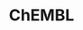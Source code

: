---
layout: default
bigquery: https://console.cloud.google.com/bigquery?p=patents-public-data&d=ebi_chembl&page=dataset
citation: '"The ChEMBL database in 2017." Anna Gaulton, Anne Hersey, Michał Nowotka,
  A Patrícia Bento, Jon Chambers, David Mendez, Prudence Mutowo, Francis Atkinson,
  Louisa J Bellis, Elena Cibrián-Uhalte, Mark Davies, Nathan Dedman, Anneli Karlsson,
  María Paula Magariños, John P Overington, George Papadatos, Ines Smit, Andrew R
  Leach Nucleic acids Research (2017) 45 (Database Issue), D945-D954'
contributors: European Bioinformatics Institute
cost: None
description: ChEMBL Data is a manually curated database of small molecules used in
  drug discovery, including information about existing patented drugs.
documentation: 'schema: https://www.ebi.ac.uk/chembl/db_schema


  '
last_edit: Mon, 04 Apr 2022 19:07:30 GMT
location: https://console.cloud.google.com/marketplace/product/google_patents_public_datasets/chembl
maintained_by: EMBL-EBI, an outstation of European Molecular Biology Laboratory
related_publications: '

  ChEMBL: towards direct deposition of bioassay data.


  Mendez D, Gaulton A, Bento AP, Chambers J, De Veij M, Félix E, Magariños MP, Mosquera
  JF, Mutowo P, Nowotka M, Gordillo-Marañón M, Hunter F, Junco L, Mugumbate G, Rodriguez-Lopez
  M, Atkinson F, Bosc N, Radoux CJ, Segura-Cabrera A, Hersey A, Leach AR.


  — Nucleic Acids Res. 2019; 47(D1):D930-D940. doi: 10.1093/nar/gky1075

  '
schema_fields: '[''activity_comment'', ''site_id'', ''ddd_admr'', ''company'', ''mutation'',
  ''trade_name'', ''comp_go_id'', ''active_ingredient'', ''updated_on'', ''ro3_pass'',
  ''title'', ''ref_id'', ''compd_id'', ''irac_code'', ''cpd_str_alert_id'', ''confidence'',
  ''first_approval'', ''pathway_id'', ''ddd_value'', ''standard_flag'', ''mw_freebase'',
  ''chembl_id'', ''level5'', ''stem_class'', ''ridx'', ''published_units'', ''biocomp_id'',
  ''mesh_heading'', ''level2'', ''mc_target_accession'', ''sitecomp_id'', ''molfile'',
  ''journal'', ''canonical_smiles'', ''definition'', ''max_phase'', ''parenteral'',
  ''molregno'', ''acd_most_apka'', ''synonyms'', ''issue'', ''lle'', ''met_id'', ''assay_strain'',
  ''last_page'', ''qed_weighted'', ''major_class'', ''l4'', ''assay_test_type'', ''entity_id'',
  ''ingredient'', ''pubmed_id'', ''usan_stem'', ''oc_id'', ''bto_id'', ''drug_record_id'',
  ''syn_type'', ''l3'', ''direct_interaction'', ''frac_class_id'', ''domain_type'',
  ''smarts'', ''protein_class_desc'', ''updated_by'', ''usan_stem_id'', ''src_id'',
  ''aromatic_rings'', ''std_act_id'', ''usan_stem_definition'', ''target_desc'', ''product_id'',
  ''comments'', ''src_description'', ''isoform'', ''path'', ''hrac_code'', ''src_compound_id'',
  ''units'', ''organism'', ''ref_type'', ''l6'', ''heavy_atoms'', ''pref_name'', ''result_flag'',
  ''efo_term'', ''num_ro5_violations'', ''sequence'', ''country'', ''description'',
  ''warning_year'', ''alert_name'', ''molecular_species'', ''source_domain_id'', ''withdrawn_reason'',
  ''assay_subcellular_fraction'', ''relationship_desc'', ''hba'', ''hbd'', ''metref_id'',
  ''cx_most_bpka'', ''compound_name'', ''standard_type'', ''curated_by'', ''db_version'',
  ''polymer_flag'', ''cell_id'', ''acd_logd'', ''efo_id'', ''rtb'', ''inorganic_flag'',
  ''structure_type'', ''qudt_units'', ''subgroup'', ''type'', ''action_type'', ''doc_type'',
  ''ddd_units'', ''applicant_full_name'', ''short_name'', ''set_name'', ''text_value'',
  ''cx_most_apka'', ''therapeutic_flag'', ''res_stem_id'', ''full_mwt'', ''mc_target_type'',
  ''level1_description'', ''cell_name'', ''patent_no'', ''cx_logp'', ''actsm_id'',
  ''patent_use_code'', ''predbind_id'', ''priority'', ''name'', ''irac_class_id'',
  ''level1'', ''patent_id'', ''level4'', ''last_active'', ''binding_site_comment'',
  ''substrate_record_id'', ''caloha_id'', ''max_phase_for_ind'', ''indref_id'', ''protein_class_synonym'',
  ''standard_upper_value'', ''bao_id'', ''version'', ''relationship_type'', ''compound_key'',
  ''stat'', ''normal_range_min'', ''assay_organism'', ''tbl'', ''assay_class_id'',
  ''ref_url'', ''alert_set_id'', ''mc_target_name'', ''patent_expire_date'', ''topical'',
  ''level4_description'', ''year'', ''cx_logd'', ''l7'', ''assay_id'', ''black_box_warning'',
  ''parent_id'', ''smid'', ''bao_endpoint'', ''published_type'', ''go_id'', ''pchembl_value'',
  ''level3'', ''acd_most_bpka'', ''mol_hrac_id'', ''indication_class'', ''sequence_md5sum'',
  ''accession'', ''assay_source'', ''availability_type'', ''assay_desc'', ''dosage_form'',
  ''downgraded'', ''homologue'', ''annotation'', ''domain_name'', ''confidence_score'',
  ''sei'', ''activity_count'', ''component_type'', ''parameter_type'', ''aidx'', ''domain_description'',
  ''l8'', ''cidx'', ''standard_units'', ''start_position'', ''ddd_comment'', ''enzyme_name'',
  ''upper_value'', ''submission_date'', ''activity_id'', ''cellosaurus_id'', ''warning_type'',
  ''withdrawn_flag'', ''curation_comment'', ''clo_id'', ''dosed_ingredient'', ''orig_description'',
  ''tid_fixed'', ''mol_irac_id'', ''active_molregno'', ''cell_source_tissue'', ''component_synonym'',
  ''src_assay_id'', ''comp_class_id'', ''cell_ontology_id'', ''alogp'', ''route'',
  ''withdrawn_country'', ''potential_duplicate'', ''label'', ''cl_lincs_id'', ''site_residues'',
  ''abstract'', ''tissue_id'', ''num_lipinski_ro5_violations'', ''ad_type'', ''parent_go_id'',
  ''warnref_id'', ''parent_type'', ''tid'', ''warning_description'', ''ddd_id'', ''variant_id'',
  ''bao_format'', ''relationship'', ''toid'', ''mc_organism'', ''helm_notation'',
  ''volume'', ''src_short_name'', ''assay_tissue'', ''psa'', ''chirality'', ''atc_code'',
  ''targrel_id'', ''parameter_value'', ''doi'', ''parent_molregno'', ''who_extra'',
  ''pathway_key'', ''drug_product_flag'', ''frac_code'', ''target_type'', ''entity_type'',
  ''protclasssyn_id'', ''alert_id'', ''source'', ''job_id'', ''target_mapping'', ''mechanism_comment'',
  ''usan_substem'', ''tax_id'', ''met_conversion'', ''authors'', ''creation_date'',
  ''hba_lipinski'', ''mol_atc_id'', ''delist_flag'', ''standard_inchi_key'', ''warning_id'',
  ''co_stem_id'', ''idx'', ''chebi_par_id'', ''approval_date'', ''usan_year'', ''cell_source_organism'',
  ''natural_product'', ''metabolite_record_id'', ''first_in_class'', ''drugind_id'',
  ''mw_monoisotopic'', ''acd_logp'', ''research_stem'', ''molecular_mechanism'', ''hbd_lipinski'',
  ''relation'', ''previous_company'', ''first_page'', ''mol_frac_id'', ''disease_efficacy'',
  ''mec_id'', ''published_value'', ''full_molformula'', ''assay_type'', ''prediction_method'',
  ''hrac_class_id'', ''assay_cell_type'', ''innovator_company'', ''end_position'',
  ''molecule_type'', ''assay_category'', ''uo_units'', ''doc_id'', ''mecref_id'',
  ''publication_number'', ''l1'', ''stem'', ''db_source'', ''class_level'', ''record_id'',
  ''targcomp_id'', ''level3_description'', ''assay_tax_id'', ''withdrawn_class'',
  ''assay_param_id'', ''num_alerts'', ''compsyn_id'', ''cell_source_tax_id'', ''ap_id'',
  ''value'', ''aspect'', ''molsyn_id'', ''class_type'', ''standard_value'', ''protein_class_id'',
  ''prodrug'', ''published_relation'', ''normal_range_max'', ''oral'', ''level2_description'',
  ''l2'', ''standard_relation'', ''mc_tax_id'', ''domain_id'', ''species_group_flag'',
  ''met_comment'', ''rgid'', ''who_name'', ''mechanism_of_action'', ''standard_text_value'',
  ''as_id'', ''enzyme_tid'', ''warning_class'', ''strength'', ''bei'', ''site_name'',
  ''l5'', ''le'', ''nda_type'', ''uberon_id'', ''standard_inchi'', ''log_id'', ''cell_description'',
  ''component_id'', ''mesh_id'', ''warning_country'', ''status'', ''selectivity_comment'',
  ''drug_substance_flag'', ''data_validity_comment'', ''formulation_id'', ''ass_cls_map_id'',
  ''withdrawn_year'', ''related_tid'', ''prod_pat_id'']'
shortname: chembl
tags:
- biotechnology
- health
- chemical
- bioinformatics
- medical
terms_of_use: CC BY-SA 3.0
title: ChEMBL
uuid: e232a192-965c-4ec9-904c-155b6dfe56c5
---